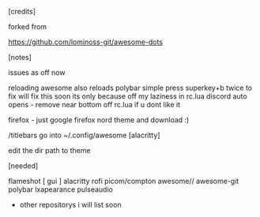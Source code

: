 [credits]

forked from

https://github.com/lominoss-git/awesome-dots

[notes]

issues as off now

reloading awesome also reloads polybar
simple press superkey+b twice to fix
will fix this soon its only because off my laziness in rc.lua
discord auto opens - remove near bottom off rc.lua if u dont like it

firefox - just google firefox nord theme and download :)

/titlebars go into ~/.config/awesome
[alacritty]

edit the dir path to theme

[needed]

flameshot [ gui ]
alacritty
rofi
picom/compton
awesome// awesome-git
polybar
lxapearance
pulseaudio

- other repositorys i will list soon
